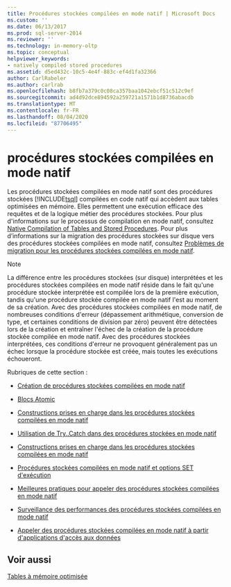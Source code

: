 ```yaml
---
title: Procédures stockées compilées en mode natif | Microsoft Docs
ms.custom: ''
ms.date: 06/13/2017
ms.prod: sql-server-2014
ms.reviewer: ''
ms.technology: in-memory-oltp
ms.topic: conceptual
helpviewer_keywords:
- natively compiled stored procedures
ms.assetid: d5ed432c-10c5-4e4f-883c-ef4d1fa32366
author: CarlRabeler
ms.author: carlrab
ms.openlocfilehash: b8fb7a379c0c08ca357baa1042ebcf51c512c9ef
ms.sourcegitcommit: ad4d92dce894592a259721a1571b1d8736abacdb
ms.translationtype: MT
ms.contentlocale: fr-FR
ms.lasthandoff: 08/04/2020
ms.locfileid: "87706495"
---
```

# <a name="natively-compiled-stored-procedures"></a>procédures stockées compilées en mode natif
  Les procédures stockées compilées en mode natif sont des procédures stockées [!INCLUDE[tsql](../../includes/tsql-md.md)] compilées en code natif qui accèdent aux tables optimisées en mémoire. Elles permettent une exécution efficace des requêtes et de la logique métier des procédures stockées. Pour plus d'informations sur le processus de compilation en mode natif, consultez [Native Compilation of Tables and Stored Procedures](native-compilation-of-tables-and-stored-procedures.md). Pour plus d’informations sur la migration des procédures stockées sur disque vers des procédures stockées compilées en mode natif, consultez [Problèmes de migration pour les procédures stockées compilées en mode natif](migration-issues-for-natively-compiled-stored-procedures.md).  
  
> [!NOTE]  
>  La différence entre les procédures stockées (sur disque) interprétées et les procédures stockées compilées en mode natif réside dans le fait qu'une procédure stockée interprétée est compilée lors de la première exécution, tandis qu'une procédure stockée compilée en mode natif l'est au moment de sa création. Avec des procédures stockées compilées en mode natif, de nombreuses conditions d'erreur (dépassement arithmétique, conversion de type, et certaines conditions de division par zéro) peuvent être détectées lors de la création et entraîner l'échec de la création de la procédure stockée compilée en mode natif. Avec des procédures stockées interprétées, ces conditions d'erreur ne provoquent généralement pas un échec lorsque la procédure stockée est créée, mais toutes les exécutions échoueront.  
  
 Rubriques de cette section :  
  
-   [Création de procédures stockées compilées en mode natif](creating-natively-compiled-stored-procedures.md)  
  
-   [Blocs Atomic](atomic-blocks-in-native-procedures.md)  
  
-   [Constructions prises en charge dans les procédures stockées compilées en mode natif](supported-features-for-natively-compiled-t-sql-modules.md)  
  
-   [Utilisation de Try..Catch dans des procédures stockées en mode natif](../../database-engine/using-try-catch-in-natively-compiled-stored-procedures.md)  
  
-   [Constructions prises en charge dans les procédures stockées compilées en mode natif](supported-ddl-for-natively-compiled-t-sql-modules.md)  
  
-   [Procédures stockées compilées en mode natif et options SET d'exécution](natively-compiled-stored-procedures-and-execution-set-options.md)  
  
-   [Meilleures pratiques pour appeler des procédures stockées compilées en mode natif](best-practices-for-calling-natively-compiled-stored-procedures.md)  
  
-   [Surveillance des performances des procédures stockées compilées en mode natif](monitoring-performance-of-natively-compiled-stored-procedures.md)  
  
-   [Appeler des procédures stockées compilées en mode natif à partir d'applications d'accès aux données](calling-natively-compiled-stored-procedures-from-data-access-applications.md)  
  
## <a name="see-also"></a>Voir aussi  
 [Tables à mémoire optimisée](memory-optimized-tables.md)  
  
  
